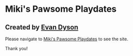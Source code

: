 # Miki's Pawsome Playdates
## Created by [Evan Dyson](https://github.com/evandyson)

Please navigate to [Miki's Pawsome Playdates](https://mikiialvrz.github.io) to see the site.

Thank you!
